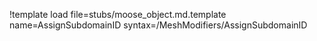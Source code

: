 !template load file=stubs/moose_object.md.template name=AssignSubdomainID syntax=/MeshModifiers/AssignSubdomainID